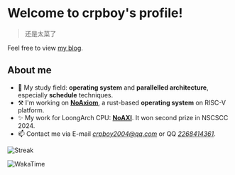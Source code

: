 # Welcome to crpboy's profile!

> 还是太菜了

Feel free to view [my blog](https://crpboy.github.io).

## About me

- 🌱 My study field: **operating system** and **parallelled architecture**, especially **schedule** techniques.
- ⚒️ I'm working on **[NoAxiom](https://github.com/NoAxiom)**, a rust-based **operating system** on RISC-V platform.
- ✨ My work for LoongArch CPU: **[NoAXI](https://github.com/NoAXI/NoAXI-LoongArch-CPU)**. It won second prize in NSCSCC 2024.
- 📫 Contact me via E-mail *crpboy2004@qq.com* or QQ *[2268414361](https://d.4rxb.com/s/0mnrlj)*.

![Streak](https://github-readme-streak-stats.herokuapp.com/?user=crpboy&theme=vue-dark&hide_border=true)

![WakaTime](https://github-readme-stats.vercel.app/api/wakatime?username=crpboy&theme=vue-dark&hide_border=true)
